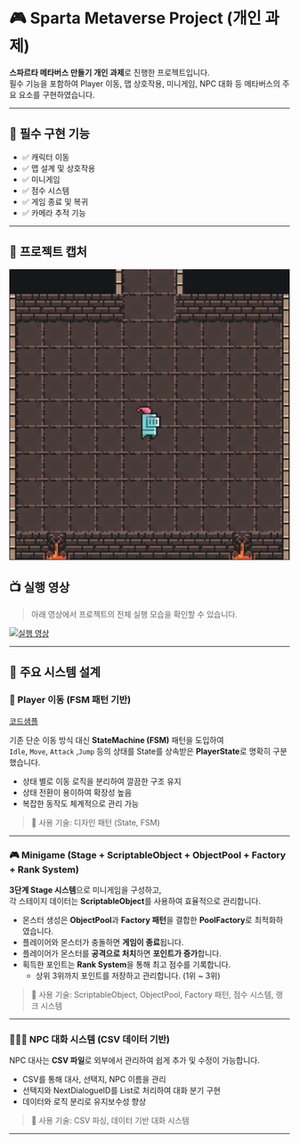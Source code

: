 # 🎮 Sparta Metaverse Project (개인 과제)

**스파르타 메타버스 만들기 개인 과제**로 진행한 프로젝트입니다.  
필수 기능을 포함하여 Player 이동, 맵 상호작용, 미니게임, NPC 대화 등 메타버스의 주요 요소를 구현하였습니다.

---

## 📌 필수 구현 기능

- ✅ 캐릭터 이동
- ✅ 맵 설계 및 상호작용
- ✅ 미니게임
- ✅ 점수 시스템
- ✅ 게임 종료 및 복귀
- ✅ 카메라 추적 기능

---

## 📸 프로젝트 캡처

![프로젝트 캡처](./캡처.png)

## 📺 실행 영상

> 아래 영상에서 프로젝트의 전체 실행 모습을 확인할 수 있습니다.

[![실행 영상](http://img.youtube.com/vi/유튜브영상ID/0.jpg)](https://youtu.be/Me3Gir8e4sE)

---

## 🚀 주요 시스템 설계

### 🧠 Player 이동 (FSM 패턴 기반)
[코드샘플]()

기존 단순 이동 방식 대신 **StateMachine (FSM)** 패턴을 도입하여  
`Idle`, `Move`, `Attack` ,`Jump` 등의 상태를  State를 상속받은 **PlayerState**로 명확히 구분했습니다.

- 상태 별로 이동 로직을 분리하여 깔끔한 구조 유지
- 상태 전환이 용이하여 확장성 높음
- 복잡한 동작도 체계적으로 관리 가능

> 📌 사용 기술: 디자인 패턴 (State, FSM)

---

### 🎮 Minigame (Stage + ScriptableObject + ObjectPool + Factory + Rank System)

**3단계 Stage 시스템**으로 미니게임을 구성하고,  
각 스테이지 데이터는 **ScriptableObject**를 사용하여 효율적으로 관리합니다.

- 몬스터 생성은 **ObjectPool**과 **Factory 패턴**을 결합한 **PoolFactory**로 최적화하였습니다.
- 플레이어와 몬스터가 충돌하면 **게임이 종료**됩니다.
- 플레이어가 몬스터를 **공격으로 처치**하면 **포인트가 증가**합니다.
- 획득한 포인트는 **Rank System**을 통해 최고 점수를 기록합니다.
    - 상위 3위까지 포인트를 저장하고 관리합니다. (1위 ~ 3위)

> 📌 사용 기술: ScriptableObject, ObjectPool, Factory 패턴, 점수 시스템, 랭크 시스템

---

### 🧑‍🤝‍🧑 NPC 대화 시스템 (CSV 데이터 기반)

NPC 대사는 **CSV 파일**로 외부에서 관리하여 쉽게 추가 및 수정이 가능합니다.

- CSV를 통해 대사, 선택지, NPC 이름을 관리
- 선택지와 NextDialogueID를 List로 처리하여 대화 분기 구현
- 데이터와 로직 분리로 유지보수성 향상

> 📌 사용 기술: CSV 파싱, 데이터 기반 대화 시스템

---
